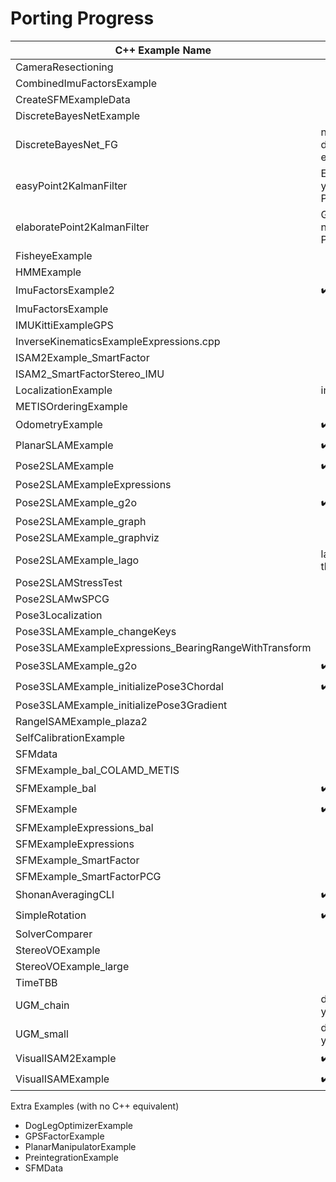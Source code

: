 # Porting Progress

| C++ Example Name                                      | Ported |
|-------------------------------------------------------|--------|
| CameraResectioning                                    |        |
| CombinedImuFactorsExample                             |        |
| CreateSFMExampleData                                  |        |
| DiscreteBayesNetExample                               |        |
| DiscreteBayesNet_FG                                   | none of the required discrete functionality is exposed through Python |
| easyPoint2KalmanFilter                                | ExtendedKalmanFilter not yet exposed through Python |
| elaboratePoint2KalmanFilter                           | GaussianSequentialSolver not yet exposed through Python |
| FisheyeExample                                        |        |
| HMMExample                                            |        |
| ImuFactorsExample2                                    | :heavy_check_mark:      |
| ImuFactorsExample                                     |        |
| IMUKittiExampleGPS                                    |        |
| InverseKinematicsExampleExpressions.cpp               |        |
| ISAM2Example_SmartFactor                              |        |
| ISAM2_SmartFactorStereo_IMU                           |        |
| LocalizationExample                                   | impossible? |
| METISOrderingExample                                  |        |
| OdometryExample                                       | :heavy_check_mark:      |
| PlanarSLAMExample                                     | :heavy_check_mark:      |
| Pose2SLAMExample                                      | :heavy_check_mark:      |
| Pose2SLAMExampleExpressions                           |        |
| Pose2SLAMExample_g2o                                  | :heavy_check_mark:      |
| Pose2SLAMExample_graph                                |        |
| Pose2SLAMExample_graphviz                             |        |
| Pose2SLAMExample_lago                                 | lago not yet exposed through Python |
| Pose2SLAMStressTest                                   |        |
| Pose2SLAMwSPCG                                        |        |
| Pose3Localization                                 |        |
| Pose3SLAMExample_changeKeys                           |        |
| Pose3SLAMExampleExpressions_BearingRangeWithTransform |        |
| Pose3SLAMExample_g2o                                  | :heavy_check_mark:      |
| Pose3SLAMExample_initializePose3Chordal               | :heavy_check_mark:        |
| Pose3SLAMExample_initializePose3Gradient              |        |
| RangeISAMExample_plaza2                               |        |
| SelfCalibrationExample                                |        |
| SFMdata                                               |        |     
| SFMExample_bal_COLAMD_METIS                           |        |
| SFMExample_bal                                        | :heavy_check_mark:      |
| SFMExample                                            | :heavy_check_mark:      |
| SFMExampleExpressions_bal                             |        |
| SFMExampleExpressions                                 |        |
| SFMExample_SmartFactor                                |        |
| SFMExample_SmartFactorPCG                             |        |
| ShonanAveragingCLI                                    | :heavy_check_mark:       |
| SimpleRotation                                        | :heavy_check_mark:      |
| SolverComparer                                        |        |
| StereoVOExample                                       |        |
| StereoVOExample_large                                 |        |
| TimeTBB                                               |        |
| UGM_chain                                             | discrete functionality not yet exposed |
| UGM_small                                             | discrete functionality not yet exposed |
| VisualISAM2Example                                    | :heavy_check_mark:      |
| VisualISAMExample                                     | :heavy_check_mark:      |

Extra Examples (with no C++ equivalent)
- DogLegOptimizerExample
- GPSFactorExample
- PlanarManipulatorExample
- PreintegrationExample
- SFMData
